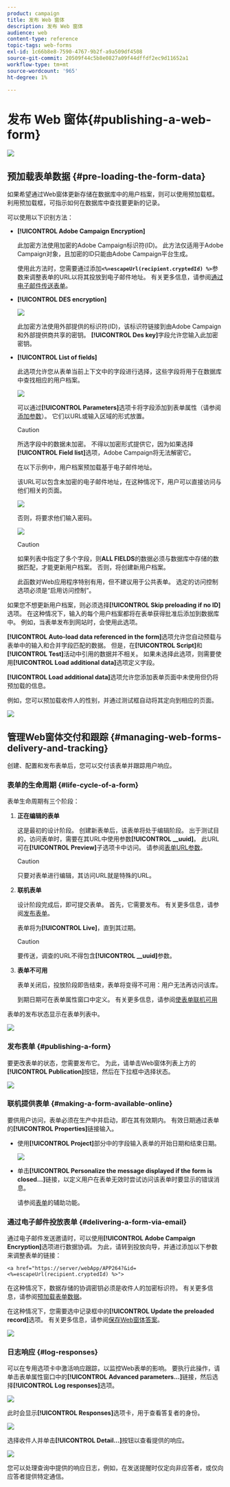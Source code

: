 ```yaml
---
product: campaign
title: 发布 Web 窗体
description: 发布 Web 窗体
audience: web
content-type: reference
topic-tags: web-forms
exl-id: 1c66b8e8-7590-4767-9b2f-a9a509df4508
source-git-commit: 20509f44c5b8e0827a09f44dffdf2ec9d11652a1
workflow-type: tm+mt
source-wordcount: '965'
ht-degree: 1%

---
```


# 发布 Web 窗体{#publishing-a-web-form}

![](../../assets/common.svg)

## 预加载表单数据 {#pre-loading-the-form-data}

如果希望通过Web窗体更新存储在数据库中的用户档案，则可以使用预加载框。 利用预加载框，可指示如何在数据库中查找要更新的记录。

可以使用以下识别方法：

* **[!UICONTROL Adobe Campaign Encryption]**

   此加密方法使用加密的Adobe Campaign标识符(ID)。 此方法仅适用于Adobe Campaign对象，且加密的ID只能由Adobe Campaign平台生成。

   使用此方法时，您需要通过添加&#x200B;**`<%=escapeUrl(recipient.cryptedId) %>`**&#x200B;参数来调整表单的URL以将其投放到电子邮件地址。 有关更多信息，请参阅[通过电子邮件传送表单](#delivering-a-form-via-email)。

* **[!UICONTROL DES encryption]**

   ![](assets/s_ncs_admin_survey_preload_methods_001.png)

   此加密方法使用外部提供的标识符(ID)，该标识符链接到由Adobe Campaign和外部提供商共享的密钥。 **[!UICONTROL Des key]**&#x200B;字段允许您输入此加密密钥。

* **[!UICONTROL List of fields]**

   此选项允许您从表单当前上下文中的字段进行选择，这些字段将用于在数据库中查找相应的用户档案。

   ![](assets/s_ncs_admin_survey_preload_methods_002.png)

   可以通过&#x200B;**[!UICONTROL Parameters]**&#x200B;选项卡将字段添加到表单属性（请参阅[添加参数](defining-web-forms-properties.md#adding-parameters)）。 它们以URL或输入区域的形式放置。

   >[!CAUTION]
   >
   >所选字段中的数据未加密。 不得以加密形式提供它，因为如果选择&#x200B;**[!UICONTROL Field list]**&#x200B;选项，Adobe Campaign将无法解密它。

   在以下示例中，用户档案预加载基于电子邮件地址。

   该URL可以包含未加密的电子邮件地址，在这种情况下，用户可以直接访问与他们相关的页面。

   ![](assets/s_ncs_admin_survey_preload_methods_003.png)

   否则，将要求他们输入密码。

   ![](assets/s_ncs_admin_survey_preload_methods_004.png)

   >[!CAUTION]
   >
   >如果列表中指定了多个字段，则&#x200B;**ALL FIELDS**&#x200B;的数据必须与数据库中存储的数据匹配，才能更新用户档案。 否则，将创建新用户档案。
   > 
   >此函数对Web应用程序特别有用，但不建议用于公共表单。 选定的访问控制选项必须是“启用访问控制”。

如果您不想更新用户档案，则必须选择&#x200B;**[!UICONTROL Skip preloading if no ID]**&#x200B;选项。 在这种情况下，输入的每个用户档案都将在表单获得批准后添加到数据库中。 例如，当表单发布到网站时，会使用此选项。

**[!UICONTROL Auto-load data referenced in the form]**&#x200B;选项允许您自动预载与表单中的输入和合并字段匹配的数据。 但是，在&#x200B;**[!UICONTROL Script]**&#x200B;和&#x200B;**[!UICONTROL Test]**&#x200B;活动中引用的数据并不相关。 如果未选择此选项，则需要使用&#x200B;**[!UICONTROL Load additional data]**&#x200B;选项定义字段。

**[!UICONTROL Load additional data]**&#x200B;选项允许您添加表单页面中未使用但仍将预加载的信息。

例如，您可以预加载收件人的性别，并通过测试框自动将其定向到相应的页面。

![](assets/s_ncs_admin_survey_preload_ex.png)

## 管理Web窗体交付和跟踪 {#managing-web-forms-delivery-and-tracking}

创建、配置和发布表单后，您可以交付该表单并跟踪用户响应。

### 表单的生命周期 {#life-cycle-of-a-form}

表单生命周期有三个阶段：

1. **正在编辑的表单**

   这是最初的设计阶段。 创建新表单后，该表单将处于编辑阶段。 出于测试目的，访问表单时，需要在其URL中使用参数&#x200B;**[!UICONTROL __uuid]**。 此URL可在&#x200B;**[!UICONTROL Preview]**&#x200B;子选项卡中访问。 请参阅[表单URL参数](defining-web-forms-properties.md#form-url-parameters)。

   >[!CAUTION]
   >
   >只要对表单进行编辑，其访问URL就是特殊的URL。

1. **联机表单**

   设计阶段完成后，即可提交表单。 首先，它需要发布。 有关更多信息，请参阅[发布表单](#publishing-a-form)。

   表单将为&#x200B;**[!UICONTROL Live]**，直到其过期。

   >[!CAUTION]
   >
   >要传送，调查的URL不得包含&#x200B;**[!UICONTROL __uuid]**&#x200B;参数。

1. **表单不可用**

   表单关闭后，投放阶段即告结束，表单将变得不可用：用户无法再访问该库。

   到期日期可在表单属性窗口中定义。 有关更多信息，请参阅[使表单联机可用](#making-a-form-available-online)

表单的发布状态显示在表单列表中。

![](assets/s_ncs_admin_survey_status.png)

### 发布表单 {#publishing-a-form}

要更改表单的状态，您需要发布它。 为此，请单击Web窗体列表上方的&#x200B;**[!UICONTROL Publication]**&#x200B;按钮，然后在下拉框中选择状态。

![](assets/webapp_publish_webform.png)

### 联机提供表单 {#making-a-form-available-online}

要供用户访问，表单必须在生产中并启动，即在其有效期内。 有效日期通过表单的&#x200B;**[!UICONTROL Properties]**&#x200B;链接输入。

* 使用&#x200B;**[!UICONTROL Project]**&#x200B;部分中的字段输入表单的开始日期和结束日期。

   ![](assets/webapp_availability_date.png)

* 单击&#x200B;**[!UICONTROL Personalize the message displayed if the form is closed...]**&#x200B;链接，以定义用户在表单无效时尝试访问该表单时要显示的错误消息。

   请参阅[表单](defining-web-forms-properties.md#accessibility-of-the-form)的辅助功能。

### 通过电子邮件投放表单 {#delivering-a-form-via-email}

通过电子邮件发送邀请时，可以使用&#x200B;**[!UICONTROL Adobe Campaign Encryption]**&#x200B;选项进行数据协调。 为此，请转到投放向导，并通过添加以下参数来调整表单的链接：

```
<a href="https://server/webApp/APP264?&id=<%=escapeUrl(recipient.cryptedId) %>">
```

在这种情况下，数据存储的协调密钥必须是收件人的加密标识符。 有关更多信息，请参阅[预加载表单数据](#pre-loading-the-form-data)。

在这种情况下，您需要选中记录框中的&#x200B;**[!UICONTROL Update the preloaded record]**&#x200B;选项。 有关更多信息，请参阅[保存Web窗体答案](web-forms-answers.md#saving-web-forms-answers)。

![](assets/s_ncs_admin_survey_save_box_option.png)

### 日志响应 {#log-responses}

可以在专用选项卡中激活响应跟踪，以监控Web表单的影响。 要执行此操作，请单击表单属性窗口中的&#x200B;**[!UICONTROL Advanced parameters...]**&#x200B;链接，然后选择&#x200B;**[!UICONTROL Log responses]**&#x200B;选项。

![](assets/s_ncs_admin_survey_trace.png)

此时会显示&#x200B;**[!UICONTROL Responses]**&#x200B;选项卡，用于查看答复者的身份。

![](assets/s_ncs_admin_survey_trace_tab.png)

选择收件人并单击&#x200B;**[!UICONTROL Detail...]**&#x200B;按钮以查看提供的响应。

![](assets/s_ncs_admin_survey_trace_edit.png)

您可以处理查询中提供的响应日志，例如，在发送提醒时仅定向非应答者，或仅向应答者提供特定通信。
